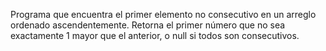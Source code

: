 Programa que encuentra el primer elemento no consecutivo en un arreglo ordenado ascendentemente.
Retorna el primer número que no sea exactamente 1 mayor que el anterior, o null si todos son consecutivos.
